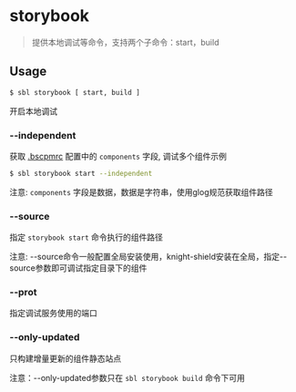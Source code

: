 # storybook

> 提供本地调试等命令，支持两个子命令：start，build

## Usage

```sh
$ sbl storybook [ start, build ]
```
开启本地调试

### --independent

获取 [.bscpmrc]() 配置中的 `components` 字段, 调试多个组件示例

```sh
$ sbl storybook start --independent
```

注意: `components` 字段是数据，数据是字符串，使用glog规范获取组件路径

### --source

指定 `storybook start` 命令执行的组件路径

注意: --source命令一般配置全局安装使用，knight-shield安装在全局，指定--source参数即可调试指定目录下的组件

### --prot

指定调试服务使用的端口

### --only-updated

只构建增量更新的组件静态站点

注意：--only-updated参数只在 `sbl storybook build` 命令下可用
